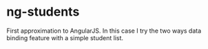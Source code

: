 # ng-students
First approximation to AngularJS. In this case I try the two ways data binding feature with a simple 
student list.
